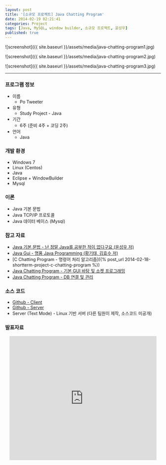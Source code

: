 ```yaml
---
layout: post
title: '[소규모 프로젝트] Java Chatting Program'
date: 2014-02-19 02:21:41
categories: Project
tags: [Java, MySQL, window builder, 소규모 프로젝트, 윤성우]
published: true
---
```


![screenshot]({{ site.baseurl }}/assets/media/java-chatting-program1.jpg)

![screenshot]({{ site.baseurl }}/assets/media/java-chatting-program2.jpg)

![screenshot]({{ site.baseurl }}/assets/media/java-chatting-program3.jpg)

* * *

### 프로그램 정보

* 이름
	* Po Tweeter
* 유형
	* Study Project - Java
* 기간
	* 6주 (준비 4주 + 코딩 2주)
* 언어
	* Java

### 개발 환경

* Windows 7
* Linux (Centos)
* Java
* Eclipse + WindowBuilder
* Mysql

### 이론

* Java 기본 문법
* Java TCP/IP 프로토콜
* Java 데이터 베이스 (Mysql)

### 참고 자료

* [Java 기본 문법 - 난 정말 Java를 공부한 적이 없다구요 (윤성우 저)](http://book.naver.com/bookdb/book_detail.nhn?bid=6056781)
* [Java Gui - 명품 Java Programming (황기태, 김효수 저)](http://book.naver.com/bookdb/book_detail.nhn?bid=7145227)
* [C Chatting Program - 명령어 처리 알고리즘]({% post_url 2014-02-18-shortterm-project-c-chatting-program %})
* [Java Chatting Program - 기본 GUI 바탕 및 소켓 프로그래밍](http://blog.naver.com/pajamasi?Redirect=Log&logNo=60203907550)
* [Java Chatting Program - DB 연결 및 관리](http://blog.naver.com/newyorkinms?Redirect=Log&logNo=30180665734)

### 소스 코드

* [Github - Client](https://github.com/egaoneko/Po_Tweeter_Client)
* [Github - Server](https://github.com/egaoneko/Po_Tweeter_Server)
* Server (Text Mode) - Linux 기반 서버 (다른 팀원이 제작, 소스코드 미공개)

### 발표자료
<div style="text-align: center;"><iframe width="476" height="400" src="http://www.slideshare.net/slideshow/embed_code/31367344" marginwidth="0" marginheight="0" frameborder="0" scrolling="no"></iframe></div>
